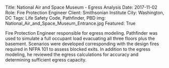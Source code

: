 Title: National Air and Space Museum - Egress Analysis
Date: 2017-11-02
Role: Fire Protection Engineer
Client: Smithsonian Institute
City: Washington, DC
Tags: Life Safety Code, Pathfinder, PBD
img: National_Air_and_Space_Museum_Entrance.jpg
Featured: True

Fire Protection Engineer responsible for egress modeling. Pathfinder was used to simulate a full occupant load evacuating all three floors plus the basement. Scenarios were developed corresponding with the design fires required in NFPA 101 to assess blocked exits. In addition to the egress modeling, he reviewed the egress calculations for accuracy and determining sufficient egress capacity.

